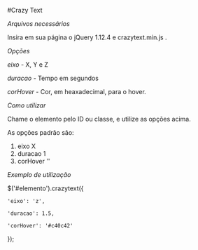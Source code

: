 #Crazy Text

_Arquivos necessários_

Insira em sua página o jQuery 1.12.4 e crazytext.min.js .




_Opções_

*eixo* - X, Y e Z

*duracao* - Tempo em segundos

*corHover* - Cor, em heaxadecimal, para o hover.




_Como utilizar_

Chame o elemento pelo ID ou classe, e utilize as opções acima.

As opções padrão são:

1. eixo X
2. duracao 1
3. corHover ''



_Exemplo de utilização_


$('#elemento').crazytext({

	'eixo': 'z',

	'duracao': 1.5,

	'corHover': '#c40c42'
	
});

